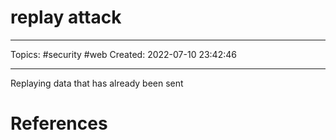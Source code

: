 # replay attack
---
Topics: #security #web
Created: 2022-07-10 23:42:46

---

Replaying data that has already been sent

# References
